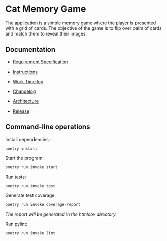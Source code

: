 # Cat Memory Game

The application is a simple memory game where the player is presented with a grid of cards. The objective of the game is to flip over pairs of cards and match them to reveal their images.

## Documentation

- [Requirement Specification](https://github.com/ElliJohansson/memory-game/blob/master/documentation/requirement_specification.md)

- [Instructions](https://github.com/ElliJohansson/memory-game/blob/master/documentation/instructions.md)

- [Work Time log](https://github.com/ElliJohansson/memory-game/blob/master/documentation/work_time_log.md)

- [Changelog](https://github.com/ElliJohansson/memory-game/blob/master/documentation/changelog.md)  

- [Architecture](https://github.com/ElliJohansson/memory-game/blob/master/documentation/architecture.md)

- [Release](https://github.com/ElliJohansson/memory-game/releases/tag/viikko5)


## Command-line operations

Install dependencies:
```
poetry install
``` 
Start the program:
```
poetry run invoke start
```
Run tests:
```
poetry run invoke test
```
Generate test coverage:
```
poetry run invoke coverage-report
```
_The report will be generated in the htmlcov directory._

Run pylint:
```
poetry run invoke lint
``` 
